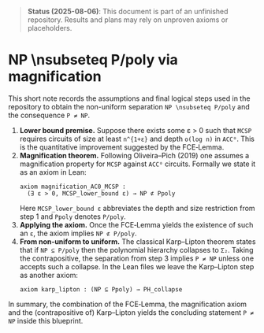 > **Status (2025-08-06)**: This document is part of an unfinished repository. Results and plans may rely on unproven axioms or placeholders.
>
# NP \nsubseteq P/poly via magnification

This short note records the assumptions and final logical steps used in the repository to obtain the non-uniform separation `NP \nsubseteq P/poly` and the consequence `P ≠ NP`.

1. **Lower bound premise.** Suppose there exists some ε > 0 such that `MCSP` requires circuits of size at least `n^{1+ε}` and depth `o(log n)` in `ACC⁰`.
   This is the quantitative improvement suggested by the FCE‑Lemma.
2. **Magnification theorem.** Following Oliveira–Pich (2019) one assumes a magnification property for `MCSP` against `ACC⁰` circuits.  Formally we state it as an axiom in Lean:
   ```lean
   axiom magnification_AC0_MCSP :
     (∃ ε > 0, MCSP_lower_bound ε) → NP ⊄ Ppoly
   ```
   Here `MCSP_lower_bound ε` abbreviates the depth and size restriction from step 1 and `Ppoly` denotes `P/poly`.
3. **Applying the axiom.** Once the FCE‑Lemma yields the existence of such an `ε`, the axiom implies `NP ⊄ P/poly`.
4. **From non‑uniform to uniform.** The classical Karp–Lipton theorem states that if `NP ⊆ P/poly` then the polynomial hierarchy collapses to `Σ₂`.  Taking the contrapositive, the separation from step 3 implies `P ≠ NP` unless one accepts such a collapse.  In the Lean files we leave the Karp–Lipton step as another axiom:
   ```lean
   axiom karp_lipton : (NP ⊆ Ppoly) → PH_collapse
   ```

In summary, the combination of the FCE‑Lemma, the magnification axiom and the (contrapositive of) Karp–Lipton yields the concluding statement `P ≠ NP` inside this blueprint.
